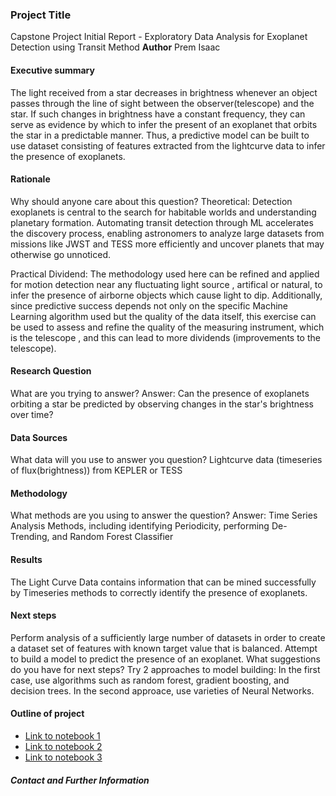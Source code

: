### Project Title
Capstone Project Initial Report - Exploratory Data Analysis for Exoplanet Detection using Transit Method
**Author**
Prem Isaac
#### Executive summary
The light received from a star decreases in brightness whenever an object passes through the line of sight between the observer(telescope) and the star. If such changes in brightness have a constant frequency, they can serve as evidence by which to infer the present of an exoplanet that orbits the star in a predictable manner. Thus, a predictive model can be built to use dataset consisting of  features extracted from the lightcurve data to infer the presence of exoplanets.

#### Rationale
Why should anyone care about this question?
Theoretical:  Detection exoplanets is central to the search for habitable worlds and understanding planetary formation. Automating transit detection through ML accelerates the discovery process, enabling astronomers to analyze large datasets from missions like JWST and TESS more efficiently and uncover planets that may otherwise go unnoticed.

Practical Dividend: The methodology used here can be refined and applied for motion detection near any fluctuating light source , artifical or natural, to infer the presence of airborne objects which cause light to dip. Additionally, since predictive success depends not only on the specific Machine Learning algorithm used but the quality of the data itself, this exercise can be used to assess and refine the quality of the measuring instrument, which is the telescope , and this can lead to more dividends (improvements to the telescope).

#### Research Question
What are you trying to answer?
Answer: Can the presence of exoplanets orbiting a star be predicted by observing changes in the star's brightness over time?
#### Data Sources
What data will you use to answer you question?
Lightcurve data (timeseries of flux(brightness)) from KEPLER or TESS
#### Methodology
What methods are you using to answer the question?
Answer: Time Series Analysis Methods, including identifying Periodicity, performing De-Trending, and Random Forest Classifier
#### Results
The Light Curve Data contains information that can be mined successfully by Timeseries methods to correctly identify the presence of exoplanets. 

#### Next steps
Perform analysis of a sufficiently large number of datasets in order to create a dataset set of features with known target value that is balanced.
Attempt to build a model to predict the presence of an exoplanet.
What suggestions do you have for next steps?
Try 2 approaches to model building: In the first case, use algorithms such as random forest, gradient boosting, and decision trees. In the second approace, use varieties of Neural Networks.
#### Outline of project

- [Link to notebook 1]()
- [Link to notebook 2]()
- [Link to notebook 3]()


##### Contact and Further Information
